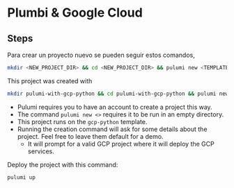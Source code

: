 # Plumbi & Google Cloud

## Steps

Para crear un proyecto nuevo se pueden seguir estos comandos, 
```bash
mkdir <NEW_PROJECT_DIR> && cd <NEW_PROJECT_DIR> && pulumi new <TEMPLATE_NAME>
```

This project was created with
```bash
mkdir pulumi-with-gcp-python && cd pulumi-with-gcp-python && pulumi new gcp-python
```
- Pulumi requires you to have an account to create a project this way. 
- The command `pulumi new <>` requires it to be run in an empty directory. 
- This project runs on the `gcp-python` template.
- Running the creation command will ask for some details about the project. Feel free to leave them default for a demo. 
  - It will prompt for a valid GCP project where it will deploy the GCP services. 

Deploy the project with this command:
```bash
pulumi up
```